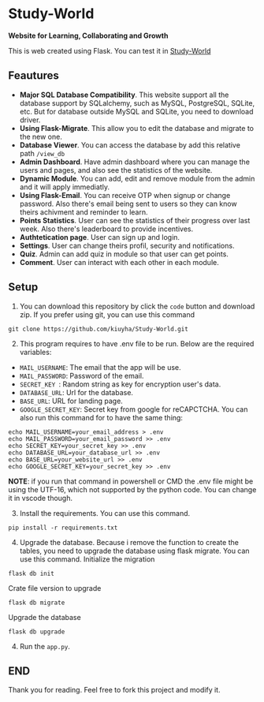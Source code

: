 # Study-World

**Website for Learning, Collaborating and Growth**

This is web created using Flask. You can test it in <a href="https://kiuyha.my.id/python/studyworld" target="_blank">Study-World</a>

## Feautures
- **Major SQL Database Compatibility**. This website support all the database support by SQLalchemy, such as MySQL, PostgreSQL, SQLite, etc. But for database outside MySQL and SQLite, you need to download driver.
- **Using Flask-Migrate**. This allow you to edit the database and migrate to the new one.
- **Database Viewer**. You can access the database by add this relative path `/view_db`
- **Admin Dashboard**. Have admin dashboard where you can manage the users and pages, and also see the statistics of the website.
- **Dynamic Module**. You can add, edit and remove module from the admin and it will apply immediatly.
- **Using Flask-Email**. You can receive OTP when signup or change password. Also there's email being sent to users so they can know theirs achivment and reminder to learn.
- **Points Statistics**. User can see the statistics of their progress over last week. Also there's leaderboard to provide incentives.
- **Authtetication page**. User can sign up and login.
- **Settings**. User can change theirs profil, security and notifications.
- **Quiz**. Admin can add quiz in module so that user can get points.
- **Comment**. User can interact with each other in each module.

## Setup
1. You can download this repository by click the `code` button and download zip. If you prefer using git, you can use this command
```
git clone https://github.com/kiuyha/Study-World.git
```
2. This program requires to have .env file to be run. Below are the required variables:
  - `MAIL_USERNAME`: The email that the app will be use.
  - `MAIL_PASSWORD`: Password of the email.
  - `SECRET_KEY `: Random string as key for encryption user's data.
  -  `DATABASE_URL`: Url for the database.
  - `BASE_URL`: URL for landing page.
  - `GOOGLE_SECRET_KEY`: Secret key from google for reCAPCTCHA.
  You can also run this command for to have the same thing:
  ```
  echo MAIL_USERNAME=your_email_address > .env
  echo MAIL_PASSWORD=your_email_password >> .env
  echo SECRET_KEY=your_secret_key >> .env
  echo DATABASE_URL=your_database_url >> .env
  echo BASE_URL=your_website_url >> .env
  echo GOOGLE_SECRET_KEY=your_secret_key >> .env
  ```
  **NOTE**: if you run that command in powershell or CMD the .env file might be using the UTF-16, which not
  supported by the python code. You can change it in vscode though.

3. Install the requirements. You can use this command.
```
pip install -r requirements.txt
``` 
4. Upgrade the database. Because i remove the function to create the tables, you need to upgrade the database using flask migrate. You can use this command.
Initialize the migration
```
flask db init
``` 
Crate file version to upgrade
```
flask db migrate
``` 
Upgrade the database
```
flask db upgrade
``` 
4. Run the `app.py`.

## END
Thank you for reading. Feel free to fork this project and modify it.
